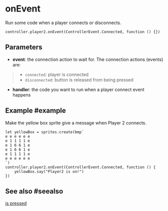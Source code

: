 # onEvent

Run some code when a player connects or disconnects.

```sig
controller.player2.onEvent(ControllerEvent.Connected, function () {})
```

## Parameters

* **event**: the connection action to wait for. The connection actions (events) are:
> * ``connected``: player is connected
> * ``disconnected``: button is released from being pressed
* **handler**: the code you want to run when a player connect event happens

## Example #example

Make the yellow box sprite give a message when Player 2 connects.

```blocks
let yellowBox = sprites.create(bmp`
e e e e e e
e 1 1 1 1 e
e 1 6 6 1 e
e 1 6 6 1 e
e 1 1 1 1 e
e e e e e e
`)
controller.player2.onEvent(ControllerEvent.Connected, function () {
    yellowBox.say("Player2 is on!")
})
```

## See also #seealso

[is pressed](/reference/controller/on-button-event)
